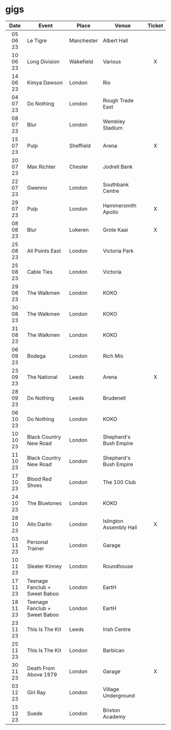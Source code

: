# gigs
|Date|Event|Place|Venue|Ticket|
|:--:|-----|----|-----|:----:|
|05 06 23|Le Tigre|Manchester|Albert Hall|
|10 06 23|Long Division|Wakefield|Various|X|
|14 06 23|Kimya Dawson|London|Rio||
|04 07 23|Do Nothing|London|Rough Trade East|
|08 07 23|Blur|London|Wembley Stadium|
|15 07 23|Pulp|Sheffield|Arena|X|
|20 07 23|Max Richter|Chester|Jodrell Bank|
|22 07 23|Gwenno|London|Southbank Centre|
|29 07 23|Pulp|London|Hammersmith Apollo|X|
|08 08 23|Blur|Lokeren|Grote Kaai|X|
|25 08 23|All Points East|London|Victoria Park|
|25 08 23|Cable Ties|London|Victoria|
|29 08 23|The Walkmen|London|KOKO|
|30 08 23|The Walkmen|London|KOKO|
|31 08 23|The Walkmen|London|KOKO|
|06 09 23|Bodega|London|Rich Mix|
|23 09 23|The National|Leeds|Arena|X|
|28 09 23|Do Nothing|Leeds|Brudenell|
|06 10 23|Do Nothing|London|KOKO|
|10 10 23|Black Country New Road|London|Shepherd's Bush Empire|
|11 10 23|Black Country New Road|London|Shepherd's Bush Empire|
|17 10 23|Blood Red Shoes|London|The 100 Club|
|24 10 23|The Bluetones|London|KOKO|
|28 10 23|Allo Darlin|London|Islington Assembly Hall|X|
|03 11 23|Personal Trainer|London|Garage||
|10 11 23|Sleater Kinney|London|Roundhouse|
|17 11 23|Teenage Fanclub + Sweet Baboo|London|EartH|
|18 11 23|Teenage Fanclub + Sweet Baboo|London|EartH|
|23 11 23|This Is The Kit|Leeds|Irish Centre|
|25 11 23|This Is The Kit|London|Barbican|
|30 11 23|Death From Above 1979|London|Garage|X|
|03 12 23|Girl Ray|London|Village Underground|
|15 12 23|Suede|London|Brixton Academy|
